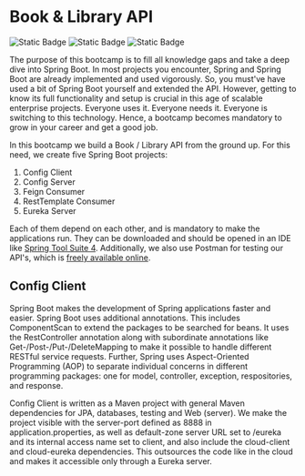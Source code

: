 # Book & Library API

![Static Badge](https://img.shields.io/badge/Book%20&%20Library%20API-Bootcamp-blue) ![Static Badge](https://img.shields.io/badge/Spring%20Boot-Tutorial-green) ![Static Badge](https://img.shields.io/badge/Microservices-Tutorial-green)

The purpose of this bootcamp is to fill all knowledge gaps and take a deep dive into Spring Boot. In most projects you encounter, Spring and Spring Boot are already implemented and used vigorously. So, you must've have used a bit of Spring Boot yourself and extended the API. However, getting to know its full functionality and setup is crucial in this age of scalable enterprise projects. Everyone uses it. Everyone needs it. Everyone is switching to this technology. Hence, a bootcamp becomes mandatory to grow in your career and get a good job.

In this bootcamp we build a Book / Library API from the ground up. For this need, we create five Spring Boot projects:
1. Config Client
2. Config Server
3. Feign Consumer
4. RestTemplate Consumer
5. Eureka Server

Each of them depend on each other, and is mandatory to make the applications run. They can be downloaded and should be opened in an IDE like [Spring Tool Suite 4](https://spring.io/tools/). Additionally, we also use Postman for testing our API's, which is [freely available online](https://www.postman.com/downloads/).

## Config Client
Spring Boot makes the development of Spring applications faster and easier. Spring Boot uses additional annotations. This includes ComponentScan to extend the packages to be searched for beans. It uses the RestController annotation along with subordinate annotations like Get-/Post-/Put-/DeleteMapping to make it possible to handle different RESTful service requests. Further, Spring uses Aspect-Oriented Programming (AOP) to separate individual concerns in different programming packages: one for model, controller, exception, respositories, and response.

Config Client is written as a Maven project with general Maven dependencies for JPA, databases, testing and Web (server). We make the project visible with the server-port defined as 8888 in application.properties, as well as default-zone server URL set to /eureka and its internal access name set to client, and also include the cloud-client and cloud-eureka dependencies. This outsources the code like in the cloud and makes it accessible only through a Eureka server.
